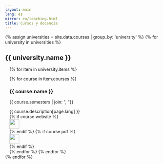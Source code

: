 ```yaml
---
layout: main
lang: es
mirror: en/teaching.html
title: Cursos y docencia
---
```


{% assign universities = site.data.courses | group_by: 'university' %}
{% for university in universities %}

## {{ university.name }}
<div style="padding-left: 1em" markdown="1">
{% for item in university.items %}

{% for course in item.courses %}

### {{ course.name }}
{{ course.semesters | join: ", "}}

<div class="row">
<div class="col" markdown="1">
{{ course.description[page.lang] }}
</div>
  {% if course.website %}
  <div class="col-1">
  <a href="{{ course.website }}"><img src="{{ site.baseurl }}/img/icons/web.png" width="32" /></a>

  </div>
  {% endif %}
  {% if course.pdf %}
  <div class="col-1">
  <a href="{{ course.pdf }}"><img src="{{ site.baseurl }}/img/icons/pdf.png" width="32" /></a>

  </div>
  {% endif %}

</div>
  {% endfor %}
{% endfor %}
</div>
{% endfor %}
